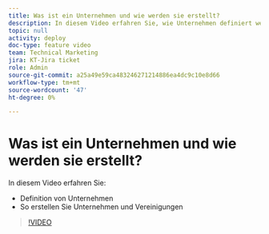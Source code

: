 ```yaml
---
title: Was ist ein Unternehmen und wie werden sie erstellt?
description: In diesem Video erfahren Sie, wie Unternehmen definiert werden und wie Unternehmen erstellt werden.
topic: null
activity: deploy
doc-type: feature video
team: Technical Marketing
jira: KT-Jira ticket
role: Admin
source-git-commit: a25a49e59ca483246271214886ea4dc9c10e8d66
workflow-type: tm+mt
source-wordcount: '47'
ht-degree: 0%

---
```


# Was ist ein Unternehmen und wie werden sie erstellt?

In diesem Video erfahren Sie:

* Definition von Unternehmen
* So erstellen Sie Unternehmen und Vereinigungen

>[!VIDEO](https://video.tv.adobe.com/v/335069/?quality=12&learn=on)
